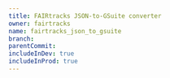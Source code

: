 ```yaml
---
title: FAIRtracks JSON-to-GSuite converter
owner: fairtracks
name: fairtracks_json_to_gsuite
branch:
parentCommit:
includeInDev: true
includeInProd: true
---
```

